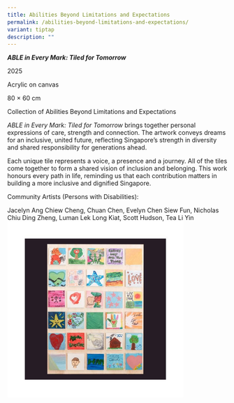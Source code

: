 ```yaml
---
title: Abilities Beyond Limitations and Expectations
permalink: /abilities-beyond-limitations-and-expectations/
variant: tiptap
description: ""
---
```

<p><strong><em>ABLE in Every Mark: Tiled for Tomorrow</em></strong>
</p>
<p>2025</p>
Acrylic on canvas<p>
	80 × 60 cm</p>
Collection of Abilities Beyond Limitations and Expectations<p></p>
<p><em>ABLE in Every Mark: Tiled for Tomorrow</em> brings together personal
expressions of care, strength and connection. The artwork conveys dreams
for an inclusive, united future, reflecting Singapore’s strength in diversity
and shared responsibility for generations ahead.</p>
Each unique tile represents a voice, a presence and a journey. All of
the tiles come together to form a shared vision of inclusion and belonging.
This work honours every path in life, reminding us that each contribution
matters in building a more inclusive and dignified Singapore.<p></p>
<p>Community Artists (Persons with Disabilities):</p>
Jacelyn Ang Chiew Cheng, Chuan Chen, Evelyn Chen Siew Fun, Nicholas Chiu
Ding Zheng, Luman Lek Long Kiat, Scott Hudson, Tea Li Yin
<div class="isomer-image-wrapper">
<img style="width: 80%;" height="auto" width="100%" alt="" src="/images/Abilities.jpg">
</div>
<p></p>